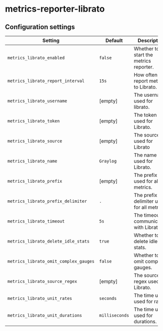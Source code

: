 # metrics-reporter-librato

## Configuration settings

| Setting                               | Default        | Description                                 |
| ------------------------------------- | -------------- | ------------------------------------------- |
| `metrics_librato_enabled`             | `false`        | Whether to start the metrics reporter.      |
| `metrics_librato_report_interval`     | `15s`          | How often to report metrics to Librato.     |
| `metrics_librato_username`            | [empty]        | The username used for librato.              |
| `metrics_librato_token`               | [empty]        | The token used for Librato.                 |
| `metrics_librato_source`              | [empty]        | The source used for Librato                 |
| `metrics_librato_name`                | `Graylog`      | The name used for Librato.                  |
| `metrics_librato_prefix`              | [empty]        | The prefix used for all metrics.            |
| `metrics_librato_prefix_delimiter`    | `.`            | The prefix delimiter used for all metrics.  |
| `metrics_librato_timeout`             | `5s`           | The timeout for communicating with Librato. |
| `metrics_librato_delete_idle_stats`   | `true`         | Whether to delete idle stats.               |
| `metrics_librato_omit_complex_gauges` | `false`        | Whether to omit complex gauges.             |
| `metrics_librato_source_regex`        | [empty]        | The source regex used for Librato.          |
| `metrics_librato_unit_rates`          | `seconds`      | The time unit used for rates.               |
| `metrics_librato_unit_durations`      | `milliseconds` | The time unit used for durations.           |
